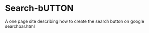 # Search-bUTTON
A one page site describing how to create the search button on google
searchbar.html
